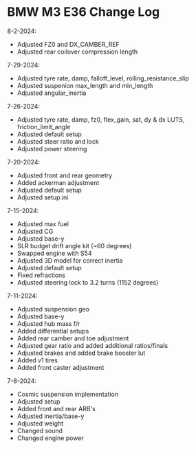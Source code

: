 # BMW M3 E36 Change Log

8-2-2024:
- Adjusted FZ0 and DX_CAMBER_REF
- Adjusted rear coilover compression length

7-29-2024:
- Adjusted tyre rate, damp, falloff_level, rolling_resistance_slip
- Adjusted suspenion max_length and min_length
- Adjusted angular_inertia

7-26-2024:
- Adjusted tyre rate, damp, fz0, flex_gain, sat, dy & dx LUTS, friction_limit_angle
- Adjusted default setup
- Adjusted steer ratio and lock
- Adjusted power steering

7-20-2024:
- Adjusted front and rear geometry
- Added ackerman adjustment
- Adjusted default setup
- Adjusted setup.ini

7-15-2024:
- Adjusted max fuel
- Adjusted CG
- Adjusted base-y
- SLR budget drift angle kit (~60 degrees)
- Swapped engine with S54
- Adjusted 3D model for correct inertia
- Adjusted default setup
- Fixed refractions
- Adjusted steering lock to 3.2 turns (1152 degrees)

7-11-2024:
- Adjusted suspension geo
- Adjusted base-y
- Adjusted hub mass f/r
- Added differential setups
- Added rear camber and toe adjustment
- Adjusted gear ratio and added additional ratios/finals
- Adjusted brakes and added brake booster lut
- Added v1 tires
- Added front caster adjustment

7-8-2024:
- Cosmic suspension implementation
- Adjusted setup
- Added front and rear ARB's
- Adjusted inertia/base-y
- Adjusted weight
- Changed sound
- Changed engine power